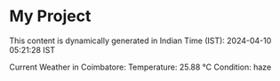 # My Project

This content is dynamically generated in Indian Time (IST): 2024-04-10 05:21:28 IST


Current Weather in Coimbatore:
Temperature: 25.88 °C
Condition: haze
